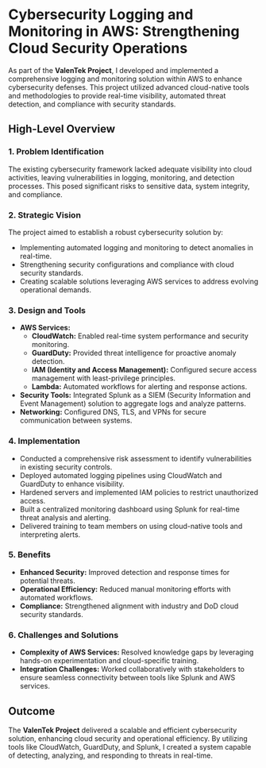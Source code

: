 # Cybersecurity Logging and Monitoring in AWS: Strengthening Cloud Security Operations

As part of the **ValenTek Project**, I developed and implemented a comprehensive logging and monitoring solution within AWS to enhance cybersecurity defenses. This project utilized advanced cloud-native tools and methodologies to provide real-time visibility, automated threat detection, and compliance with security standards.

## High-Level Overview

### 1. Problem Identification
The existing cybersecurity framework lacked adequate visibility into cloud activities, leaving vulnerabilities in logging, monitoring, and detection processes. This posed significant risks to sensitive data, system integrity, and compliance.

### 2. Strategic Vision
The project aimed to establish a robust cybersecurity solution by:
- Implementing automated logging and monitoring to detect anomalies in real-time.
- Strengthening security configurations and compliance with cloud security standards.
- Creating scalable solutions leveraging AWS services to address evolving operational demands.

### 3. Design and Tools
- **AWS Services:**
  - **CloudWatch:** Enabled real-time system performance and security monitoring.
  - **GuardDuty:** Provided threat intelligence for proactive anomaly detection.
  - **IAM (Identity and Access Management):** Configured secure access management with least-privilege principles.
  - **Lambda:** Automated workflows for alerting and response actions.
- **Security Tools:** Integrated Splunk as a SIEM (Security Information and Event Management) solution to aggregate logs and analyze patterns.
- **Networking:** Configured DNS, TLS, and VPNs for secure communication between systems.

### 4. Implementation
- Conducted a comprehensive risk assessment to identify vulnerabilities in existing security controls.
- Deployed automated logging pipelines using CloudWatch and GuardDuty to enhance visibility.
- Hardened servers and implemented IAM policies to restrict unauthorized access.
- Built a centralized monitoring dashboard using Splunk for real-time threat analysis and alerting.
- Delivered training to team members on using cloud-native tools and interpreting alerts.

### 5. Benefits
- **Enhanced Security:** Improved detection and response times for potential threats.
- **Operational Efficiency:** Reduced manual monitoring efforts with automated workflows.
- **Compliance:** Strengthened alignment with industry and DoD cloud security standards.

### 6. Challenges and Solutions
- **Complexity of AWS Services:** Resolved knowledge gaps by leveraging hands-on experimentation and cloud-specific training.
- **Integration Challenges:** Worked collaboratively with stakeholders to ensure seamless connectivity between tools like Splunk and AWS services.

## Outcome
The **ValenTek Project** delivered a scalable and efficient cybersecurity solution, enhancing cloud security and operational efficiency. By utilizing tools like CloudWatch, GuardDuty, and Splunk, I created a system capable of detecting, analyzing, and responding to threats in real-time.
